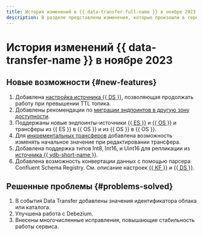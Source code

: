 ```yaml
---
title: История изменений в {{ data-transfer-full-name }} в ноябре 2023
description: В разделе представлены изменения, которые произошли в сервисе {{ data-transfer-name }} в ноябре 2023 года.
---
```


# История изменений {{ data-transfer-name }} в ноябре 2023

## Новые возможности {#new-features}

1. Добавлена [настройка источника {{ DS }}](../operations/endpoint/source/data-streams.md), позволяющая продолжать работу при превышении TTL топика.
1. Добавлены рекомендации по [миграции эндпоинтов в другую зону доступности](../operations/endpoint/migration-to-an-availability-zone.md).
1. Поддержаны новые эндпоинты-источники [{{ ES }}](../operations/endpoint/source/elasticsearch.md) и [{{ OS }}](../operations/endpoint/source/opensearch.md) и трансферы из {{ ES }} в {{ OS }} и из {{ OS }} в {{ OS }}.
1. Для [инкрементальных трансферов](../concepts/transfer-lifecycle.md#copy) добавлена возможность изменять начальное значение при редактировании трансфера.
1. Добавлена поддержка типов Int8, Int16, и Uint16 для  репликации из [источника {{ ydb-short-name }}](../operations/endpoint/source/ydb.md).
1. Добавлена возможность конвертации данных с помощью парсера Confluent Schema Registry. См. описание настроек [{{ KF }}](../operations/endpoint/source/kafka.md) и [{{ DS }}](../operations/endpoint/source/data-streams.md).

## Решенные проблемы {#problems-solved}

1. В события Data Transfer добавлены значения идентификатора облака или каталога.
1. Улучшена работа с Debezium.
1. Внесены многочисленные исправления, повышающие стабильность работы сервиса.